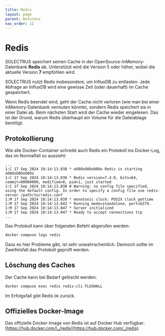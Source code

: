 ```yaml
---
title: Redis
layout: page
parent: Referenz
nav_order: 12
---
```


# Redis

SOLECTRUS speichert seinen Cache in der OpenSource-InMemory-Datenbank **Redis** ab. Unterstützt wird die Version 5 oder höher, wobei die aktuelle Version **7** empfohlen wird.

SOLECTRUS nutzt Redis insbesondere, um InfluxDB zu entlasten. Jede Abfrage an InfluxDB wird eine gewisse Zeit (oder dauerhaft) im Cache gespeichert.

Wenn Redis beendet wird, geht der Cache nicht verloren (wie man bei einer InMemory-Datenbank vermuten könnte), sondern Redis speichert sie in einer Datei ab. Beim nächsten Start wird der Cache wieder eingelesen. Das ist der Grund, warum Redis überhaupt ein Volume für die Dateiablage benötigt.

## Protokollierung

Wie alle Docker-Container schreibt auch Redis ein Protokoll ins Docker-Log, das im Normalfall so aussieht:

```plaintext
...
1:C 17 Sep 2024 10:14:13.038 * oO0OoO0OoO0Oo Redis is starting oO0OoO0OoO0Oo
1:C 17 Sep 2024 10:14:13.038 * Redis version=7.4.0, bits=64, commit=00000000, modified=0, pid=1, just started
1:C 17 Sep 2024 10:14:13.038 # Warning: no config file specified, using the default config. In order to specify a config file use redis-server /path/to/redis.conf
1:M 17 Sep 2024 10:14:13.039 * monotonic clock: POSIX clock_gettime
1:M 17 Sep 2024 10:14:13.043 * Running mode=standalone, port=6379.
1:M 17 Sep 2024 10:14:13.047 * Server initialized
1:M 17 Sep 2024 10:14:13.047 * Ready to accept connections tcp
...
```

Das Protokoll kann über folgenden Befehl abgerufen werden:

```bash
docker compose logs redis
```

Dass es hier Probleme gibt, ist sehr unwahrscheinlich. Dennoch sollte im Zweifelsfall das Protokoll geprüft werden.

## Löschung des Caches

Der Cache kann bei Bedarf gelöscht werden:

```bash
docker compose exec redis redis-cli FLUSHALL
```

Im Erfolgsfall gibt Redis `OK` zurück.

## Offizielles Docker-Image

Das offizielle Docker-Image von Redis ist auf Docker Hub verfügbar: \
[https://hub.docker.com/\_/redis](https://hub.docker.com/_/redis)
